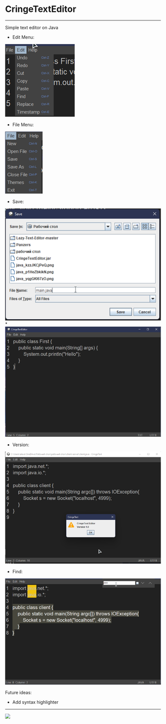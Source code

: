 # CringeTextEditor
---

Simple text editor on Java

* Edit Menu:

![](img/edit_menu.png)
* File Menu:

![](img/file_menu.png)
* Save:

![](img/save.png)
*
![](img/text.png)
* Version:

![](img/Version.png)
* Find:

![](img/Find.png)

Future ideas:

 * Add syntax highlighter
---
![](https://img.shields.io/tokei/lines/github/cppshizoidS/CringeTextEditor)
